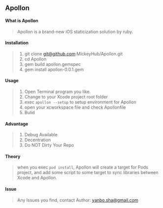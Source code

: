 ## Apollon

#### What is Apollon

> Apollon is a brand-new iOS staticization solution by ruby.

#### Installation

> 1. git clone git@github.com:MickeyHub/Apollon.git
> 1. cd Apollon
> 1. gem build apollon.gemspec
> 1. gem install apollon-0.0.1.gem

#### Usage

> 1. Open Terminal program you like.
> 1. Change to your Xcode project root folder
> 1. exec `apollon --setup` to setup environment for Apollon
> 1. open your xcworkspace file and check Apollonfile
> 1. Bulid

#### Advantage

> 1. Debug Available
> 1. Decentration
> 1. Do NOT Dirty Your Repo

#### Theory

> when you exec `pod install`, Apollon will create a target for Pods project, and add some script to some target to sync libraries between Xcode and Apollon.

#### Issue

> Any Issues you find, contact Author: [yanbo.sha@gmail.com](yanbo.sha@gmail.com)
